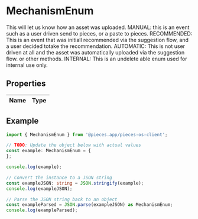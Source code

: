 
# MechanismEnum

This will let us know how an asset was uploaded.  MANUAL: this is an event such as a user driven send to pieces, or a paste to pieces.  RECOMMENDED: This is an event that was initiall recommended via the suggestion flow, and a user decided totake the recommendation.  AUTOMATIC: This is not user driven at all and the asset was automatically uploaded via the suggestion flow. or other methods.  INTERNAL: This is an undelete able enum used for internal use only.

## Properties

Name | Type
------------ | -------------

## Example

```typescript
import { MechanismEnum } from '@pieces.app/pieces-os-client';

// TODO: Update the object below with actual values
const example: MechanismEnum = {
};

console.log(example);

// Convert the instance to a JSON string
const exampleJSON: string = JSON.stringify(example);
console.log(exampleJSON);

// Parse the JSON string back to an object
const exampleParsed = JSON.parse(exampleJSON) as MechanismEnum;
console.log(exampleParsed);
```


